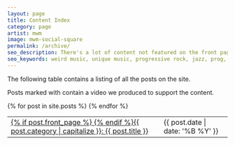 ```yaml
---
layout: page
title: Content Index
category: page
artist: mwm
image: mwm-social-square
permalink: /archive/
seo_description: There's a lot of content not featured on the front page. Look around and enjoy!
seo_keywords: weird music, unique music, progressive rock, jazz, prog, composition
---
```

The following table contains a listing of all the posts on the site.

Posts marked with <i class="fa fa-youtube-play"></i> contain a video we produced to support the content.

<table id="artist-table">
{% for post in site.posts %}
  <tr class="index-{{ post.category }}-row">
    <td><a href="{{ post.permalink }}">{% if post.front_page %}<i class="fa fa-youtube-play"></i> {% endif %}<span class="index-{{ post.category }}">{{ post.category | capitalize }}: </span>{{ post.title }}</a></td>
    <td>{{ post.date | date: '%B %Y' }}</td>
  </tr>
{% endfor %}
</table>
